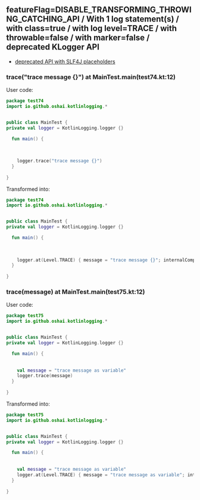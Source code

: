 ## featureFlag=DISABLE_TRANSFORMING_THROWING_CATCHING_API / With 1 log statement(s) / with class=true / with log level=TRACE / with throwable=false / with marker=false / deprecated KLogger API

* [deprecated API with SLF4J placeholders](deprecated-slf4j-placeholders.md)

###  trace("trace message {}") at MainTest.main(test74.kt:12)

User code:
```kotlin
package test74
import io.github.oshai.kotlinlogging.*


public class MainTest {
private val logger = KotlinLogging.logger {}

  fun main() {
    
    
    
    logger.trace("trace message {}")
  }
  
}


```
  
Transformed into:
```kotlin
package test74
import io.github.oshai.kotlinlogging.*


public class MainTest {
private val logger = KotlinLogging.logger {}

  fun main() {
    
    
    
    logger.at(Level.TRACE) { message = "trace message {}"; internalCompilerData = KLoggingEventBuilder.InternalCompilerData(messageTemplate = "\"trace message {}\"", className = "test74.MainTest", methodName = "main", fileName = "test74.kt", lineNumber = 12)
  }
  
}


```

###  trace(message) at MainTest.main(test75.kt:12)

User code:
```kotlin
package test75
import io.github.oshai.kotlinlogging.*


public class MainTest {
private val logger = KotlinLogging.logger {}

  fun main() {
    
    
    val message = "trace message as variable"
    logger.trace(message)
  }
  
}


```
  
Transformed into:
```kotlin
package test75
import io.github.oshai.kotlinlogging.*


public class MainTest {
private val logger = KotlinLogging.logger {}

  fun main() {
    
    
    val message = "trace message as variable"
    logger.at(Level.TRACE) { message = "trace message as variable"; internalCompilerData = KLoggingEventBuilder.InternalCompilerData(messageTemplate = "message", className = "test75.MainTest", methodName = "main", fileName = "test75.kt", lineNumber = 12)
  }
  
}


```
